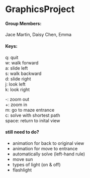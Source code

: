 # GraphicsProject

#### Group Members:
Jace Martin, Daisy Chen, Emma

#### Keys:
q: quit\
w: walk forward\
a: slide left\
s: walk backward\
d: slide right\
j: look left\
k: look right

-: zoom out\
+: zoom in\
m: go to maze entrance\
c: solve with shortest path\
space: return to inital view

#### still need to do?
- animation for back to original view
- animation for move to entrance
- automatically solve (left-hand rule)
- move sun
- types of light (on & off)
- flashlight
